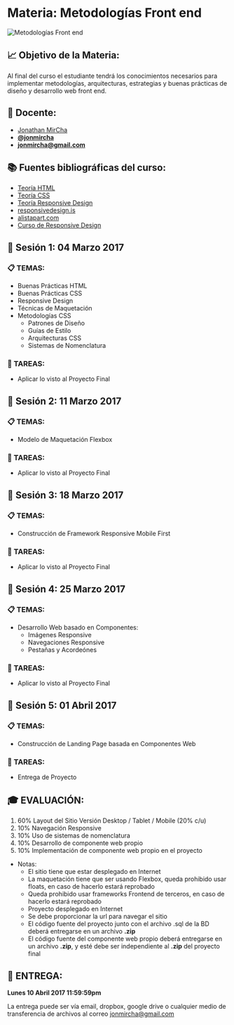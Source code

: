 # Materia: Metodologías Front end

![Metodologías Front end](http://bextlan.com/img/para-cursos/responsive-design.jpg)

## :chart_with_upwards_trend: Objetivo de la Materia:

Al final del curso el estudiante tendrá los conocimientos necesarios para implementar metodologías, arquitecturas, estrategias y buenas prácticas de diseño y desarrollo web front end.

## :bow: Docente:

* [Jonathan MirCha](http://jonmircha.com)
* **[@jonmircha](https://twitter.com/jonmircha)**
* **[jonmircha@gmail.com](mailto:jonmircha@gmail.com)**

## :books: Fuentes bibliográficas del curso:

* [Teoría HTML](./teoria-html.md)
* [Teoría CSS](./teoria-css.md)
* [Teoría Responsive Design](./teoria-rwd.md)
* [responsivedesign.is](https://responsivedesign.is/)
* [alistapart.com](http://alistapart.com/)
* [Curso de Responsive Design](http://bextlan.com/cursos/responsive-design/)


## :school: Sesión 1: 04 Marzo 2017

### :clipboard: TEMAS:

* Buenas Prácticas HTML
* Buenas Prácticas CSS
* Responsive Design
* Técnicas de Maquetación
* Metodologías CSS
	* Patrones de Diseño
	* Guías de Estilo
	* Arquitecturas CSS
	* Sistemas de Nomenclatura

### :pencil: TAREAS:

* Aplicar lo visto al Proyecto Final


## :school: Sesión 2: 11 Marzo 2017

### :clipboard: TEMAS:

* Modelo de Maquetación Flexbox

### :pencil: TAREAS:

* Aplicar lo visto al Proyecto Final


## :school: Sesión 3: 18 Marzo 2017

### :clipboard: TEMAS: 

* Construcción de Framework Responsive Mobile First

### :pencil: TAREAS:

* Aplicar lo visto al Proyecto Final


## :school: Sesión 4: 25 Marzo 2017

### :clipboard: TEMAS:

* Desarrollo Web basado en Componentes:
	* Imágenes Responsive
	* Navegaciones Responsive
	* Pestañas y Acordeónes

### :pencil: TAREAS:

* Aplicar lo visto al Proyecto Final


## :school: Sesión 5: 01 Abril 2017

### :clipboard: TEMAS:

* Construcción de Landing Page basada en Componentes Web

### :pencil: TAREAS:

* Entrega de Proyecto


## :mortar_board: EVALUACIÓN:

1. 60% Layout del Sitio Versión Desktop / Tablet / Mobile (20% c/u)
1. 10% Navegación Responsive
1. 10% Uso de sistemas de nomenclatura
1. 10% Desarrollo de componente web propio
1. 10% Implementación de componente web propio en el proyecto
* Notas:
	* El sitio tiene que estar desplegado en Internet
	* La maquetación tiene que ser usando Flexbox, queda prohibido usar floats, en caso de hacerlo estará reprobado
	* Queda prohibido usar frameworks Frontend de terceros, en caso de hacerlo estará reprobado
	* Proyecto desplegado en Internet
	* Se debe proporcionar la url para navegar el sitio
	* El código fuente del proyecto junto con el archivo .sql de la BD deberá entregarse en un archivo **.zip**
	* El código fuente del componente web propio deberá entregarse en un archivo **.zip**, y esté debe ser independiente al **.zip** del proyecto final


## :date: ENTREGA:

**Lunes 10 Abril 2017 11:59:59pm**

La entrega puede ser vía email, dropbox, google drive o cualquier medio de transferencia de archivos al correo jonmircha@gmail.com